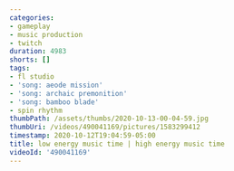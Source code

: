 ```yaml
---
categories:
- gameplay
- music production
- twitch
duration: 4983
shorts: []
tags:
- fl studio
- 'song: aeode mission'
- 'song: archaic premonition'
- 'song: bamboo blade'
- spin rhythm
thumbPath: /assets/thumbs/2020-10-13-00-04-59.jpg
thumbUri: /videos/490041169/pictures/1583299412
timestamp: 2020-10-12T19:04:59-05:00
title: low energy music time | high energy music time
videoId: '490041169'
---
```

